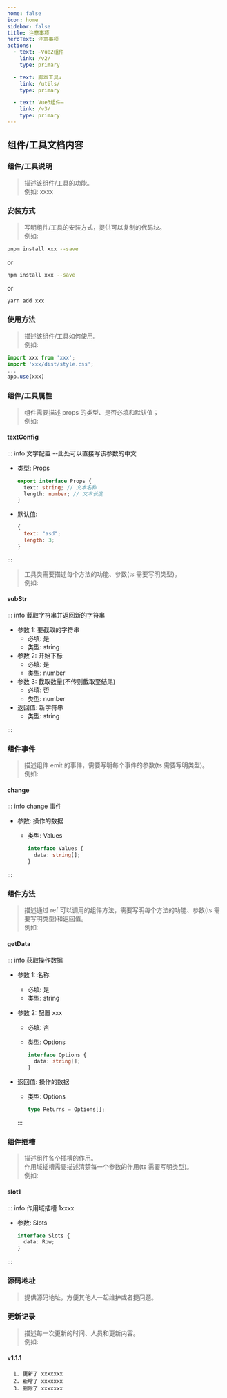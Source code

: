 ```yaml
---
home: false
icon: home
sidebar: false
title: 注意事项
heroText: 注意事项
actions:
  - text: ←Vue2组件
    link: /v2/
    type: primary

  - text: 脚本工具↓
    link: /utils/
    type: primary

  - text: Vue3组件→
    link: /v3/
    type: primary
---
```


## 组件/工具文档内容

### 组件/工具说明

> 描述该组件/工具的功能。  
> 例如: xxxx

### 安装方式

> 写明组件/工具的安装方式，提供可以复制的代码块。  
> 例如:

```bash
pnpm install xxx --save
```

or

```bash
npm install xxx --save
```

or

```bash
yarn add xxx
```

### 使用方法

> 描述该组件/工具如何使用。  
> 例如:

```js
import xxx from 'xxx';
import 'xxx/dist/style.css';
...
app.use(xxx)
```

### 组件/工具属性

> 组件需要描述 <Text>props</Text> 的<Text>类型、是否必填和默认值</Text>；  
> 例如:

#### textConfig <Badge text="必填(可以使用该标签)" />

::: info 文字配置 --此处可以直接写该参数的中文

- 类型: Props

  ```ts
  export interface Props {
    text: string; // 文本名称
    length: number; // 文本长度
  }
  ```

- 默认值:

  ```js
  {
    text: "asd";
    length: 3;
  }
  ```

:::

> 工具类需要描述<Text>每个方法的功能、参数(ts 需要写明类型)</Text>。  
> 例如:

#### subStr

::: info 截取字符串并返回新的字符串

- 参数 1: 要截取的字符串
  - 必填: 是
  - 类型: string
- 参数 2: 开始下标
  - 必填: 是
  - 类型: number
- 参数 3: 截取数量(不传则截取至结尾)
  - 必填: 否
  - 类型: number
- 返回值: 新字符串
  - 类型: string

:::

### 组件事件

> 描述组件 emit 的事件，需要写明<Text>每个事件的参数(ts 需要写明类型)</Text>。  
> 例如:

#### change

::: info change 事件

- 参数: 操作的数据

  - 类型: Values

    ```ts
    interface Values {
      data: string[];
    }
    ```

:::

### 组件方法

> 描述通过 ref 可以调用的组件方法，需要写明<Text>每个方法的功能、参数(ts 需要写明类型)和返回值</Text>。  
> 例如:

#### getData

::: info 获取操作数据

- 参数 1: 名称
  - 必填: 是
  - 类型: string
- 参数 2: 配置 xxx

  - 必填: 否
  - 类型: Options

    ```ts
    interface Options {
      data: string[];
    }
    ```

- 返回值: 操作的数据

  - 类型: Options

    ```ts
    type Returns = Options[];
    ```

  :::

### 组件插槽

> 描述组件各个插槽的作用。  
> 作用域插槽需要描述清楚<Text>每一个参数的作用(ts 需要写明类型)</Text>。  
> 例如:

#### slot1

::: info 作用域插槽 1xxxx

- 参数: Slots

  ```ts
  interface Slots {
    data: Row;
  }
  ```

:::

### 源码地址

> 提供源码地址，方便其他人一起维护或者提问题。

<Source href="http://www.baidu.com" />

### 更新记录

> 描述每一次更新的时间、人员和更新内容。  
> 例如:

#### v1.1.1

      1. 更新了 xxxxxxx
      2. 新增了 xxxxxxx
      3. 删除了 xxxxxxx

<AuthorTime name="张三" time="2022-12-12"></AuthorTime>
